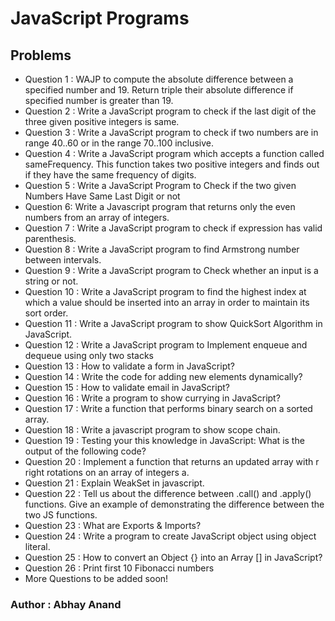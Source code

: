 # JavaScript Programs

## Problems

- Question 1 : WAJP to compute the absolute difference between a specified number and 19. Return triple their absolute difference if specified number is greater than 19.
- Question 2 : Write a JavaScript program to check if the last digit of the three given positive integers is same.
- Question 3 : Write a JavaScript program to check if two numbers are in range 40..60 or in the range 70..100 inclusive.
- Question 4 : Write a JavaScript program which accepts a function called sameFrequency. This function takes two positive integers and finds out if they have the same frequency of digits.
- Question 5 : Write a JavaScript Program to Check if the two given Numbers Have Same Last Digit or not
- Question 6: Write a Javascript program that returns only the even numbers from an array of integers.
- Question 7 : Write a JavaScript program to check if expression has valid parenthesis.
- Question 8 : Write a JavaScript program to find Armstrong number between intervals.
- Question 9 : Write a JavaScript program to Check whether an input is a string or not.
- Question 10 : Write a JavaScript program to find the highest index at which a value should be inserted into an array in order to maintain its sort order.
- Question 11 : Write a JavaScript program to show QuickSort Algorithm in JavaScript.
- Question 12 : Write a JavaScript program to Implement enqueue and dequeue using only two stacks
- Question 13 : How to validate a form in JavaScript?
- Question 14 : Write the code for adding new elements dynamically?
- Question 15 : How to validate email in JavaScript?
- Question 16 : Write a program to show currying in JavaScript?
- Question 17 : Write a function that performs binary search on a sorted array.
- Question 18 : Write a javascript program to show scope chain.
- Question 19 : Testing your this knowledge in JavaScript: What is the output of the following code?
- Question 20 : Implement a function that returns an updated array with r right rotations on an array of integers a.
- Question 21 : Explain WeakSet in javascript.
- Question 22 : Tell us about the difference between .call() and .apply() functions. Give an example of demonstrating the difference between the two JS functions.
- Question 23 : What are Exports & Imports?
- Question 24 : Write a program to create JavaScript object using object literal.
- Question 25 : How to convert an Object {} into an Array [] in JavaScript?
- Question 26 : Print first 10 Fibonacci numbers
- More Questions to be added soon!

### Author : Abhay Anand

